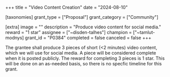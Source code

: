 +++
title = "Video Content Creation"
date = "2024-08-10"

[taxonomies]
grant_type = ["Proposal"]
grant_category = ["Community"]

[extra]
image = ""
description = "Produce video content for social media."
reward = "1 star"
assignee = ["~disden-talhes"]
champion = ["~tamlut-modnys]
grant_id = "P0384"
completed = false
canceled = false
+++

The grantee shall produce 3 pieces of short (<2 minutes) video content, which we will use for social media. A piece will be considered complete when it is posted publicly. The reward for completing 3 pieces is 1 star. This will be done on an as-needed basis, so there is no specfic timeline for this grant.